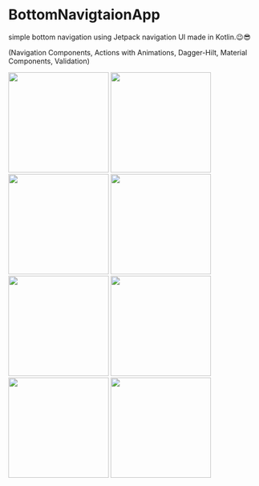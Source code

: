 # BottomNavigtaionApp
simple bottom navigation using Jetpack navigation UI made in Kotlin.😉😎

(Navigation Components, Actions with Animations, Dagger-Hilt, Material Components, Validation)

<p float="left">
 <img src="https://user-images.githubusercontent.com/25154589/145219940-14a62a50-0750-48cd-a097-c8f514b7d52b.png" width="200" />

<img src="https://user-images.githubusercontent.com/25154589/145220001-61ed88b5-187e-463c-bffc-ea0a3c920da6.png" width="200" />

<img src="https://user-images.githubusercontent.com/25154589/145220146-5946c312-3f37-4b9f-9b27-30cfd3161172.png" width="200" />

<img src="https://user-images.githubusercontent.com/25154589/145220040-d83ac648-6132-4583-a2ca-eeee95d71538.png" width="200" />

<img src="https://user-images.githubusercontent.com/25154589/145220083-bde78a48-a0ef-4e13-b892-b0462e3e387f.png" width="200" />

<img src="https://user-images.githubusercontent.com/25154589/145220184-bd19e411-25f0-4032-bcb1-1b182a7b5574.png" width="200" />

<img src="https://user-images.githubusercontent.com/25154589/145220203-c2b99d3f-e9e9-4fde-81ed-906e86c47530.png" width="200" />

<img src="https://user-images.githubusercontent.com/25154589/145220229-dd7aba72-d8a8-4495-9c4d-2a966d188fb5.png" width="200" />
 </p>













